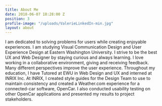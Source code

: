 ```yaml
---
title: About Me
date: 2018-06-07 18:28:00 Z
position: 3
profile-image: "/uploads/ValerieLinkedIn-min.jpg"
layout: about
---
```


I am dedicated to solving problems for users while creating enjoyable experiences. I am studying Visual Communication Design and User Experience Design at Eastern Washington University. I strive to be the best UX and Web Designer by staying curious and always learning. I love working in a collaborative environment, giving and receiving feedback. Many different perspectives improve the user experience. Throughout my education, I have Tutored at EWU in Web Design and UX and interned at INRIX Inc. At INRIX, I created style guides for the Design Team to use to maintain consistency and created a Weather.com experience for a connected-car software, OpenCar. I also conducted usability testing on other OpenCar applications and presented my results to project stakeholders.